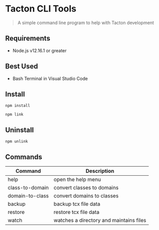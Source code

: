 # Tacton CLI Tools
> A simple command line program to help with Tacton development

## Requirements
- Node.js v12.16.1 or greater
  
## Best Used
- Bash Terminal in Visual Studio Code

## Install
```shell
npm install
```

```shell
npm link
```

## Uninstall
```shell
npm unlink
```

## Commands
| Command         | Description                             |
| --------------- | --------------------------------------- |
| help            | open the help menu                      |
| class-to-domain | convert classes to domains              |
| domain-to-class | convert domains to classes              |
| backup          | backup tcx file data                    |
| restore         | restore tcx file data                   |
| watch           | watches a directory and maintains files |